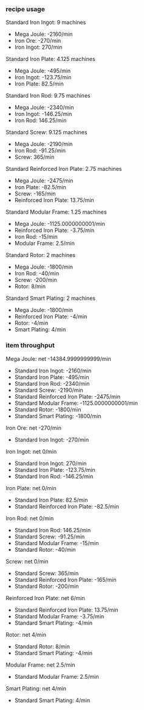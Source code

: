 ### recipe usage

Standard Iron Ingot: 9 machines
- Mega Joule: -2160/min
- Iron Ore: -270/min
- Iron Ingot: 270/min

Standard Iron Plate: 4.125 machines
- Mega Joule: -495/min
- Iron Ingot: -123.75/min
- Iron Plate: 82.5/min

Standard Iron Rod: 9.75 machines
- Mega Joule: -2340/min
- Iron Ingot: -146.25/min
- Iron Rod: 146.25/min

Standard Screw: 9.125 machines
- Mega Joule: -2190/min
- Iron Rod: -91.25/min
- Screw: 365/min

Standard Reinforced Iron Plate: 2.75 machines
- Mega Joule: -2475/min
- Iron Plate: -82.5/min
- Screw: -165/min
- Reinforced Iron Plate: 13.75/min

Standard Modular Frame: 1.25 machines
- Mega Joule: -1125.0000000001/min
- Reinforced Iron Plate: -3.75/min
- Iron Rod: -15/min
- Modular Frame: 2.5/min

Standard Rotor: 2 machines
- Mega Joule: -1800/min
- Iron Rod: -40/min
- Screw: -200/min
- Rotor: 8/min

Standard Smart Plating: 2 machines
- Mega Joule: -1800/min
- Reinforced Iron Plate: -4/min
- Rotor: -4/min
- Smart Plating: 4/min


### item throughput

Mega Joule: net -14384.9999999999/min
- Standard Iron Ingot: -2160/min
- Standard Iron Plate: -495/min
- Standard Iron Rod: -2340/min
- Standard Screw: -2190/min
- Standard Reinforced Iron Plate: -2475/min
- Standard Modular Frame: -1125.0000000001/min
- Standard Rotor: -1800/min
- Standard Smart Plating: -1800/min

Iron Ore: net -270/min
- Standard Iron Ingot: -270/min

Iron Ingot: net 0/min
- Standard Iron Ingot: 270/min
- Standard Iron Plate: -123.75/min
- Standard Iron Rod: -146.25/min

Iron Plate: net 0/min
- Standard Iron Plate: 82.5/min
- Standard Reinforced Iron Plate: -82.5/min

Iron Rod: net 0/min
- Standard Iron Rod: 146.25/min
- Standard Screw: -91.25/min
- Standard Modular Frame: -15/min
- Standard Rotor: -40/min

Screw: net 0/min
- Standard Screw: 365/min
- Standard Reinforced Iron Plate: -165/min
- Standard Rotor: -200/min

Reinforced Iron Plate: net 6/min
- Standard Reinforced Iron Plate: 13.75/min
- Standard Modular Frame: -3.75/min
- Standard Smart Plating: -4/min

Rotor: net 4/min
- Standard Rotor: 8/min
- Standard Smart Plating: -4/min

Modular Frame: net 2.5/min
- Standard Modular Frame: 2.5/min

Smart Plating: net 4/min
- Standard Smart Plating: 4/min

